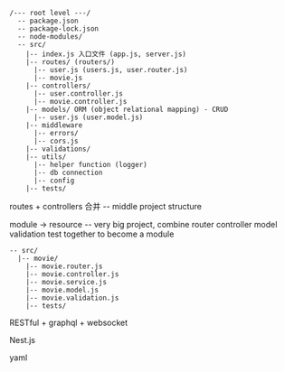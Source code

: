 ```
/--- root level ---/
  -- package.json
  -- package-lock.json
  -- node-modules/
  -- src/
    |-- index.js 入口文件 (app.js, server.js)
    |-- routes/ (routers/)
      |-- user.js (users.js, user.router.js)
      |-- movie.js
    |-- controllers/
      |-- user.controller.js
      |-- movie.controller.js
    |-- models/ ORM (object relational mapping) - CRUD
      |-- user.js (user.model.js)
    |-- middleware
      |-- errors/
      |-- cors.js
    |-- validations/
    |-- utils/
      |-- helper function (logger)
      |-- db connection
      |-- config
    |-- tests/
```

routes + controllers 合并 -- middle project structure

module -> resource -- very big project, combine router controller model validation test together to become a module

```
-- src/
  |-- movie/
    |-- movie.router.js
    |-- movie.controller.js
    |-- movie.service.js
    |-- movie.model.js
    |-- movie.validation.js
    |-- tests/
```

RESTful + graphql + websocket

Nest.js

yaml
